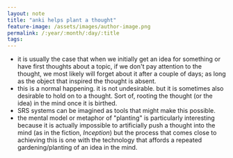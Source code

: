 ```yaml
---
layout: note
title: "anki helps plant a thought"
feature-image: /assets/images/author-image.png
permalink: /:year/:month/:day/:title
tags:
---
```


- it is usually the case that when we initially get an idea for something or have first thoughts about a topic, if we don't pay attention to the thought, we most likely will forget about it after a couple of days; as long as the object that inspired the thought is absent.
- this is a normal happening. it is not undesirable. but it is sometimes also desirable to hold on to a thought. Sort of, rooting the thought (or the idea) in the mind once it is birthed.
- SRS systems can be imagined as tools that might make this possible.
- the mental model or metaphor of "planting" is particularly interesting because it is actually impossible to artificially push a thought into the mind (as in the fiction, _Inception_) but the process that comes close to achieving this is one with the technology that affords a repeated gardening/planting of an idea in the mind.
